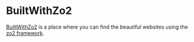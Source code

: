 BuiltWithZo2
============

[BuiltWithZo2](http://builtwithzo2.com) is a place where you can find the beautiful websites using the [zo2 framework](http://zo2framework.org).


